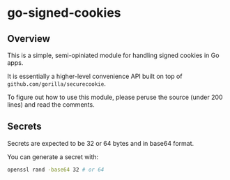 # go-signed-cookies

## Overview

This is a simple, semi-opiniated module for handling signed cookies in Go apps.

It is essentially a higher-level convenience API built on top of `github.com/gorilla/securecookie`.

To figure out how to use this module, please peruse the source (under 200 lines) and read the comments.

## Secrets

Secrets are expected to be 32 or 64 bytes and in base64 format.

You can generate a secret with:

```sh
openssl rand -base64 32 # or 64
```

